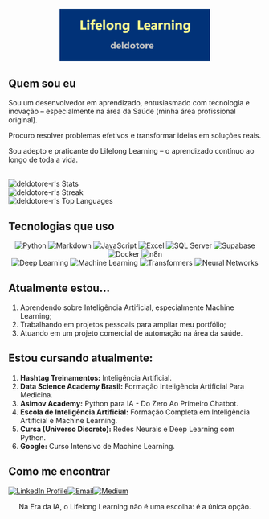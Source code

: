 <p align="center">
  <img src="assets/lifelong.png" alt="Meu banner" width="300">
</p>

## Quem sou eu

Sou um desenvolvedor em aprendizado, entusiasmado com tecnologia e inovação – especialmente na área da Saúde (minha área profissional original).  

Procuro resolver problemas efetivos e transformar ideias em soluções reais.

Sou adepto e praticante do Lifelong Learning – o aprendizado contínuo ao longo de toda a vida.
<br>
<br>

<img src="https://github-readme-stats.vercel.app/api?username=deldotore-r&theme=outrun&show_icons=true&hide_border=false&count_private=false" alt="deldotore-r's Stats" width="400">
<br>
<img src="https://github-readme-streak-stats.herokuapp.com/?user=deldotore-r&theme=outrun&hide_border=false" alt="deldotore-r's Streak" width="400">
<br>
<img src="https://github-readme-stats.vercel.app/api/top-langs/?username=deldotore-r&theme=outrun&show_icons=true&hide_border=false&layout=compact" alt="deldotore-r's Top Languages" width="400">

<br>

## Tecnologias que uso

<p align="center">
  <!-- Primeira linha de badges -->
  <img alt="Python" src="https://img.shields.io/badge/Python-3776AB?style=for-the-badge&logo=python&logoColor=white" />
  <img alt="Markdown" src="https://img.shields.io/badge/Markdown-210e8e?style=for-the-badge&logo=markdown&logoColor=white" />
  <img alt="JavaScript" src="https://img.shields.io/badge/JavaScript-F7DF1E?style=for-the-badge&logo=javascript&logoColor=black" />
  <img alt="Excel" src="https://img.shields.io/badge/Excel-217346?style=for-the-badge&logo=microsoft-excel&logoColor=white" />
  <img alt="SQL Server" src="https://img.shields.io/badge/SQL_Server-CC2927?style=for-the-badge&logo=microsoft-sql-server&logoColor=white" />
  <img alt="Supabase" src="https://img.shields.io/badge/Supabase-3cad15?style=for-the-badge&logo=supabase&logoColor=white" />
  <img alt="Docker" src="https://img.shields.io/badge/docker-%230db7ed.svg?style=for-the-badge&logo=docker&logoColor=white" />
  <img alt="n8n" src="https://img.shields.io/badge/n8n-1abc9c?style=for-the-badge&logo=n8n&logoColor=white" />
  <br>
  <!-- Segunda linha de badges -->
  <img alt="Deep Learning" src="https://img.shields.io/badge/Deep%20Learning-blue?style=for-the-badge&logo=python&logoColor=white" />
  <img alt="Machine Learning" src="https://img.shields.io/badge/Machine%20Learning-green?style=for-the-badge&logo=scikitlearn&logoColor=white" />
  <img alt="Transformers" src="https://img.shields.io/badge/Transformers-yellow?style=for-the-badge&logo=huggingface&logoColor=black" />
  <img alt="Neural Networks" src="https://img.shields.io/badge/Neural%20Networks-purple?style=for-the-badge&logo=tensorflow&logoColor=white" />
</p>

## Atualmente estou...



1. Aprendendo sobre Inteligência Artificial, especialmente Machine Learning;
2. Trabalhando em projetos pessoais para ampliar meu portfólio;
3. Atuando em um projeto comercial de automação na área da saúde.

## Estou cursando atualmente:



1. **Hashtag Treinamentos:** Inteligência Artificial.
2. **Data Science Academy Brasil:** Formação Inteligência Artificial Para Medicina.
3. **Asimov Academy:** Python para IA - Do Zero Ao Primeiro Chatbot.
4. **Escola de Inteligência Artificial:** Formação Completa em Inteligência Artificial e Machine Learning.
5. **Cursa (Universo Discreto):** Redes Neurais e Deep Learning com Python.
6. **Google:** Curso Intensivo de Machine Learning.

## Como me encontrar

<p align="left">
  <a href="https://linkedin.com/in/reinaldo-del-dotore" target="_blank"><img src="https://img.shields.io/badge/LinkedIn-%230077B5?style=for-the-badge&logo=linkedin&logoColor=white" alt="LinkedIn Profile"></a><!--
--><a href="mailto:deldotore@gmail.com"><img src="https://img.shields.io/badge/Email-%23333?style=for-the-badge&logo=gmail&logoColor=white" alt="Email"></a><!--
--><a href="https://medium.com/@deldotore" target="_blank"><img src="https://img.shields.io/badge/Medium-3d23d1?style=for-the-badge&logo=medium&logoColor=white" alt="Medium"></a>
</p>



<p align="center">
  Na Era da IA, o Lifelong Learning não é uma escolha: é a única opção.
</p>
